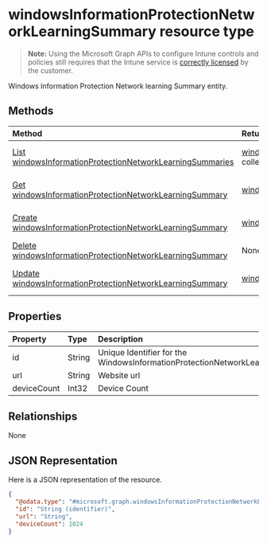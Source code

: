 ﻿# windowsInformationProtectionNetworkLearningSummary resource type

> **Note:** Using the Microsoft Graph APIs to configure Intune controls and policies still requires that the Intune service is [correctly licensed](https://go.microsoft.com/fwlink/?linkid=839381) by the customer.

Windows Information Protection Network learning Summary entity.
## Methods
|Method|Return Type|Description|
|:---|:---|:---|
|[List windowsInformationProtectionNetworkLearningSummaries](../api/intune_wip_windowsinformationprotectionnetworklearningsummary_list.md)|[windowsInformationProtectionNetworkLearningSummary](../resources/intune_wip_windowsinformationprotectionnetworklearningsummary.md) collection|List properties and relationships of the [windowsInformationProtectionNetworkLearningSummary](../resources/intune_wip_windowsinformationprotectionnetworklearningsummary.md) objects.|
|[Get windowsInformationProtectionNetworkLearningSummary](../api/intune_wip_windowsinformationprotectionnetworklearningsummary_get.md)|[windowsInformationProtectionNetworkLearningSummary](../resources/intune_wip_windowsinformationprotectionnetworklearningsummary.md)|Read properties and relationships of the [windowsInformationProtectionNetworkLearningSummary](../resources/intune_wip_windowsinformationprotectionnetworklearningsummary.md) object.|
|[Create windowsInformationProtectionNetworkLearningSummary](../api/intune_wip_windowsinformationprotectionnetworklearningsummary_create.md)|[windowsInformationProtectionNetworkLearningSummary](../resources/intune_wip_windowsinformationprotectionnetworklearningsummary.md)|Create a new [windowsInformationProtectionNetworkLearningSummary](../resources/intune_wip_windowsinformationprotectionnetworklearningsummary.md) object.|
|[Delete windowsInformationProtectionNetworkLearningSummary](../api/intune_wip_windowsinformationprotectionnetworklearningsummary_delete.md)|None|Deletes a [windowsInformationProtectionNetworkLearningSummary](../resources/intune_wip_windowsinformationprotectionnetworklearningsummary.md).|
|[Update windowsInformationProtectionNetworkLearningSummary](../api/intune_wip_windowsinformationprotectionnetworklearningsummary_update.md)|[windowsInformationProtectionNetworkLearningSummary](../resources/intune_wip_windowsinformationprotectionnetworklearningsummary.md)|Update the properties of a [windowsInformationProtectionNetworkLearningSummary](../resources/intune_wip_windowsinformationprotectionnetworklearningsummary.md) object.|

## Properties
|Property|Type|Description|
|:---|:---|:---|
|id|String|Unique Identifier for the WindowsInformationProtectionNetworkLearningSummary.|
|url|String|Website url|
|deviceCount|Int32|Device Count|

## Relationships
None
## JSON Representation
Here is a JSON representation of the resource.
<!-- {
  "blockType": "resource",
  "keyProperty": "id",
  "@odata.type": "microsoft.graph.windowsInformationProtectionNetworkLearningSummary"
}
-->
``` json
{
  "@odata.type": "#microsoft.graph.windowsInformationProtectionNetworkLearningSummary",
  "id": "String (identifier)",
  "url": "String",
  "deviceCount": 1024
}
```








